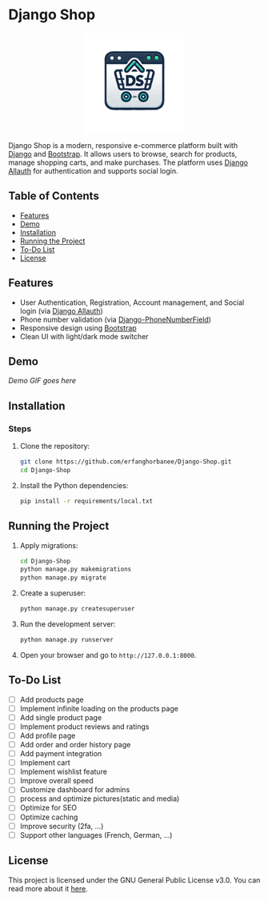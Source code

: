 # Django Shop

<p align="center">
  <img src="Django-Shop/static/shared/images/icon.png" alt="Logo" width="200"/>
</p>

Django Shop is a modern, responsive e-commerce platform built with [Django](https://www.djangoproject.com/) and [Bootstrap](https://getbootstrap.com/). It allows users to browse, search for products, manage shopping carts, and make purchases. The platform uses [Django Allauth](https://docs.allauth.org/) for authentication and supports social login.

## Table of Contents
- [Features](#features)
- [Demo](#demo)
- [Installation](#installation)
- [Running the Project](#running-the-project)
- [To-Do List](#to-do-list)
- [License](#license)

## Features
- User Authentication, Registration, Account management, and Social login (via [Django Allauth](https://docs.allauth.org/))
- Phone number validation (via [Django-PhoneNumberField](https://django-phonenumber-field.readthedocs.io/))
- Responsive design using [Bootstrap](https://getbootstrap.com/)
- Clean UI with light/dark mode switcher

## Demo
*Demo GIF goes here*

## Installation

### Steps
1. Clone the repository:
    ```bash
    git clone https://github.com/erfanghorbanee/Django-Shop.git
    cd Django-Shop
    ```
2. Install the Python dependencies:
    ```bash
    pip install -r requirements/local.txt
    ```

## Running the Project
1. Apply migrations:
    ```bash
    cd Django-Shop
    python manage.py makemigrations
    python manage.py migrate
    ```
2. Create a superuser:
    ```bash
    python manage.py createsuperuser
    ```
3. Run the development server:
    ```bash
    python manage.py runserver
    ```
4. Open your browser and go to `http://127.0.0.1:8000`.

## To-Do List
- [ ] Add products page
- [ ] Implement infinite loading on the products page
- [ ] Add single product page
- [ ] Implement product reviews and ratings
- [ ] Add profile page
- [ ] Add order and order history page
- [ ] Add payment integration
- [ ] Implement cart
- [ ] Implement wishlist feature
- [ ] Improve overall speed
- [ ] Customize dashboard for admins
- [ ] process and optimize pictures(static and media)
- [ ] Optimize for SEO
- [ ] Optimize caching
- [ ] Improve security (2fa, ...)
- [ ] Support other languages (French, German, ...)

## License
This project is licensed under the GNU General Public License v3.0. You can read more about it [here](LICENSE).

